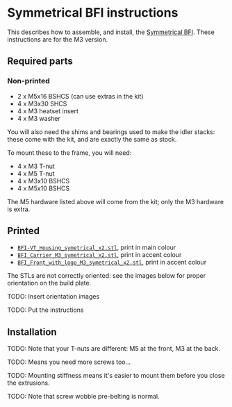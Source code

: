 # Symmetrical BFI instructions

This describes how to assemble, and install, the [Symmetrical
BFI](https://github.com/clee/VoronBFI/tree/main/usermods/Tetsu/Symetrical%20BFI).
These instructions are for the M3 version.

## Required parts

### Non-printed

* 2 x M5x16 BSHCS (can use extras in the kit)
* 4 x M3x30 SHCS
* 4 x M3 heatset insert
* 4 x M3 washer

You will also need the shims and bearings used to make the idler stacks: these
come with the kit, and are exactly the same as stock. 

To mount these to the frame, you will need:

* 4 x M3 T-nut
* 4 x M5 T-nut
* 4 x M3x10 BSHCS
* 4 x M5x10 BSHCS

The M5 hardware listed above will come from the kit; only the M3 hardware is
extra.

## Printed

* [`BFI-VT_Housing_symetrical_x2.stl`](https://github.com/clee/VoronBFI/blob/main/usermods/Tetsu/Symetrical%20BFI/STLs/BFI-VT_Housing_symetrical_x2.stl),
  print in main colour
* [`BFI_Carrier_M3_symetrical_x2.stl`](https://github.com/clee/VoronBFI/blob/main/usermods/Tetsu/Symetrical%20BFI/STLs/BFI_Carrier_M3_symetrical_x2.stl), 
  print in accent colour
* [`BFI_Front_with_logo_M3_symetrical_x2.stl`](https://github.com/clee/VoronBFI/blob/main/usermods/Tetsu/Symetrical%20BFI/STLs/BFI_Front_with_logo_M3_symetrical_x2.stl),
  print in accent colour

The STLs are not correctly oriented: see the images below for proper orientation
on the build plate.

TODO: Insert orientation images

TODO: Put the instructions

## Installation

TODO: Note that your T-nuts are different: M5 at the front, M3 at the back.

TODO: Means you need more screws too...

TODO: Mounting stiffness means it's easier to mount them before you close the
extrusions.

TODO: Note that screw wobble pre-belting is normal.
